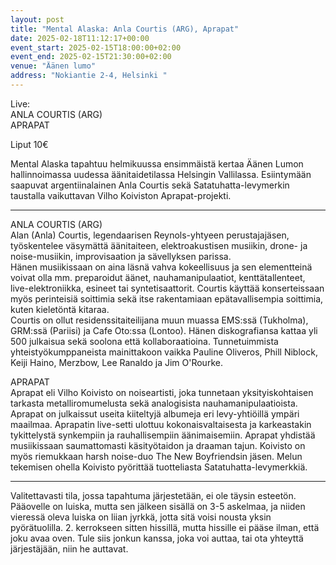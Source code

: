 ```yaml
---
layout: post
title: "Mental Alaska: Anla Courtis (ARG), Aprapat"
date: 2025-02-18T11:12:17+00:00
event_start: 2025-02-15T18:00:00+02:00
event_end: 2025-02-15T21:30:00+02:00
venue: "Äänen lumo"
address: "Nokiantie 2-4, Helsinki "
---
```


Live:  
ANLA COURTIS (ARG)  
APRAPAT  
  
Liput 10€  
  
Mental Alaska tapahtuu helmikuussa ensimmäistä kertaa Äänen Lumon hallinnoimassa uudessa äänitaidetilassa Helsingin Vallilassa. Esiintymään saapuvat argentiinalainen Anla Courtis sekä Satatuhatta-levymerkin taustalla vaikuttavan Vilho Koiviston Aprapat-projekti.  
  
*******************************  
  
ANLA COURTIS (ARG)  
Alan (Anla) Courtis, legendaarisen Reynols-yhtyeen perustajajäsen, työskentelee väsymättä äänitaiteen, elektroakustisen musiikin, drone- ja noise-musiikin, improvisaation ja sävellyksen parissa.  
Hänen musiikissaan on aina läsnä vahva kokeellisuus ja sen elementteinä voivat olla mm. preparoidut äänet, nauhamanipulaatiot, kenttätallenteet, live-elektroniikka, esineet tai syntetisaattorit. Courtis käyttää konserteissaan myös perinteisiä soittimia sekä itse rakentamiaan epätavallisempia soittimia, kuten kieletöntä kitaraa.  
Courtis on ollut residenssitaiteilijana muun muassa EMS:ssä (Tukholma), GRM:ssä (Pariisi) ja Cafe Oto:ssa (Lontoo). Hänen diskografiansa kattaa yli 500 julkaisua sekä soolona että kollaboraatioina. Tunnetuimmista yhteistyökumppaneista mainittakoon vaikka Pauline Oliveros, Phill Niblock, Keiji Haino, Merzbow, Lee Ranaldo ja Jim O'Rourke.  
  
APRAPAT  
Aprapat eli Vilho Koivisto on noiseartisti, joka tunnetaan yksityiskohtaisen tarkasta metalliromumelusta sekä analogisista nauhamanipulaatioista. Aprapat on julkaissut useita kiiteltyjä albumeja eri levy-yhtiöillä ympäri maailmaa. Aprapatin live-setti ulottuu kokonaisvaltaisesta ja karkeastakin tykittelystä synkempiin ja rauhallisempiin äänimaisemiin. Aprapat yhdistää musiikissaan saumattomasti käsityötaidon ja draaman tajun. Koivisto on myös riemukkaan harsh noise-duo The New Boyfriendsin jäsen. Melun tekemisen ohella Koivisto pyörittää tuotteliasta Satatuhatta-levymerkkiä.  
************  
Valitettavasti tila, jossa tapahtuma järjestetään, ei ole täysin esteetön. Pääovelle on luiska, mutta sen jälkeen sisällä on 3-5 askelmaa, ja niiden vieressä oleva luiska on liian jyrkkä, jotta sitä voisi nousta yksin pyörätuolilla. 2. kerrokseen sitten hissillä, mutta hissille ei pääse ilman, että joku avaa oven. Tule siis jonkun kanssa, joka voi auttaa, tai ota yhteyttä järjestäjään, niin he auttavat.
